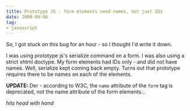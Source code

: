 ```yaml
---
title: Prototype JS - form elements need names, not just IDs
date: 2008-06-06
tag:
- javascript
---
```

So, I got stuck on this bug for an hour - so I thought I'd write it down.

<!--more-->

I was using prototype js's serialize command on a form.  I was also using a strict xhtml doctype.  My form elements had IDs only - and did not have names.  Well, serialize kept coming back empty.  Turns out that prototype requires there to be names on each of the elements.

**UPDATE:** Der - according to W3C, the `name` attribute of the `form` tag is deprecated, not the name attribute of the form elements...

*hits head with hand*
